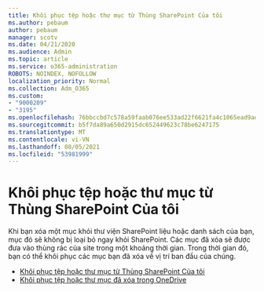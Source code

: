 ```yaml
---
title: Khôi phục tệp hoặc thư mục từ Thùng SharePoint Của tôi
ms.author: pebaum
author: pebaum
manager: scotv
ms.date: 04/21/2020
ms.audience: Admin
ms.topic: article
ms.service: o365-administration
ROBOTS: NOINDEX, NOFOLLOW
localization_priority: Normal
ms.collection: Adm_O365
ms.custom:
- "9000209"
- "3195"
ms.openlocfilehash: 76bbccbd7c578a59faab076ee533ad22f6621fa4c1065ead9adce091acb0ef51
ms.sourcegitcommit: b5f7da89a650d2915dc652449623c78be6247175
ms.translationtype: MT
ms.contentlocale: vi-VN
ms.lasthandoff: 08/05/2021
ms.locfileid: "53981999"
---
```

# <a name="restore-files-or-folders-from-the-sharepoint-recycle-bin"></a>Khôi phục tệp hoặc thư mục từ Thùng SharePoint Của tôi 

Khi bạn xóa một mục khỏi thư viện SharePoint liệu hoặc danh sách của bạn, mục đó sẽ không bị loại bỏ ngay khỏi SharePoint. Các mục đã xóa sẽ được đưa vào thùng rác của site trong một khoảng thời gian. Trong thời gian đó, bạn có thể khôi phục các mục bạn đã xóa về vị trí ban đầu của chúng.

- [Khôi phục tệp hoặc thư mục từ Thùng SharePoint Của tôi](https://support.office.com/article/Restore-items-in-the-Recycle-Bin-of-a-SharePoint-site-6df466b6-55f2-4898-8d6e-c0dff851a0be)
- [Khôi phục tệp hoặc thư mục đã xóa trong OneDrive](https://support.office.com/article/restore-deleted-files-or-folders-in-onedrive-949ada80-0026-4db3-a953-c99083e6a84f)
